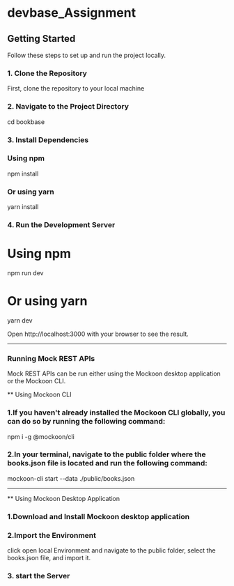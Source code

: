 # devbase_Assignment

## Getting Started

Follow these steps to set up and run the project locally.

### 1. Clone the Repository

First, clone the repository to your local machine

### 2.  Navigate to the Project Directory

cd bookbase

### 3.  Install Dependencies

### Using npm
npm install

### Or using yarn
yarn install

### 4.  Run the Development Server

# Using npm
npm run dev

# Or using yarn
yarn dev

Open http://localhost:3000 with your browser to see the result.


--------------------------------------------------------------------------------------

### Running Mock REST APIs

Mock REST APIs can be run either using the Mockoon desktop application or the Mockoon CLI.

** Using Mockoon CLI

### 1.If you haven't already installed the Mockoon CLI globally, you can do so by running the following command:

npm i -g @mockoon/cli

### 2.In your terminal, navigate to the public folder where the books.json file is located and run the following command:

mockoon-cli start --data ./public/books.json

-----------------------------------------------------------------------
** Using Mockoon Desktop Application

### 1.Download and Install Mockoon desktop application

### 2.Import the Environment
 
click open local Environment and navigate to the public folder, select the books.json file, and import it.

### 3. start the Server
